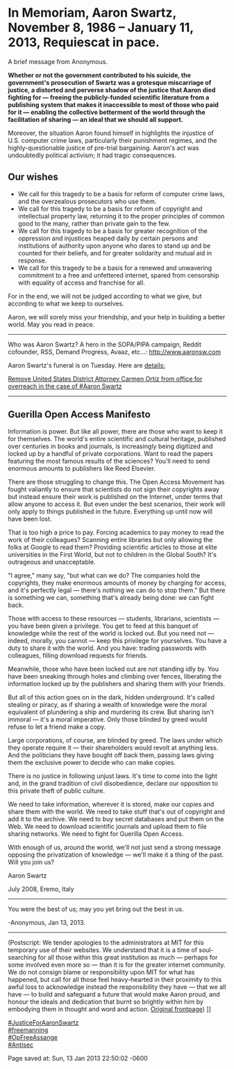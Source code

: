 <div id="wikitext">

In Memoriam, Aaron Swartz, November 8, 1986 – January 11, 2013, Requiescat in pace.
===================================================================================

A brief message from Anonymous.

<span id="excerpt"></span> **Whether or not the government contributed
to his suicide, the government's prosecution of Swartz was a grotesque
miscarriage of justice, a distorted and perverse shadow of the justice
that Aaron died fighting for — freeing the publicly-funded scientific
literature from a publishing system that makes it inaccessible to most
of those who paid for it — enabling the collective betterment of the
world through the facilitation of sharing — an ideal that we should all
support.** <span id="excerptend"></span>

Moreover, the situation Aaron found himself in highlights the injustice
of U.S. computer crime laws, particularly their punishment regimes, and
the highly-questionable justice of pre-trial bargaining. Aaron's act was
undoubtedly political activism; it had tragic consequences.

<div class="vspace">

</div>

Our wishes
----------

-   We call for this tragedy to be a basis for reform of computer crime
    laws, and the overzealous prosecutors who use them.
-   We call for this tragedy to be a basis for reform of copyright and
    intellectual property law, returning it to the proper principles of
    common good to the many, rather than private gain to the few.
-   We call for this tragedy to be a basis for greater recognition of
    the oppression and injustices heaped daily by certain persons and
    institutions of authority upon anyone who dares to stand up and be
    counted for their beliefs, and for greater solidarity and mutual aid
    in response.
-   We call for this tragedy to be a basis for a renewed and unwavering
    commitment to a free and unfettered internet, spared from censorship
    with equality of access and franchise for all.

For in the end, we will not be judged according to what we give, but
according to what we keep to ourselves.

Aaron, we will sorely miss your friendship, and your help in building a
better world. May you read in peace.

<div class="vspace">

</div>

------------------------------------------------------------------------

Who was Aaron Swartz? A hero in the SOPA/PIPA campaign, Reddit
cofounder, RSS, Demand Progress, Avaaz, etc...: <http://www.aaronsw.com>

Aaron Swartz's funeral is on Tuesday. Here are
[details:](http://rememberaaronsw.com/)

[Remove United States District Attorney Carmen Ortiz from office for
overreach in the case of \#Aaron
Swartz](https://petitions.whitehouse.gov/petition/remove-united-states-district-attorney-carmen-ortiz-office-overreach-case-aaron-swartz/RQNrG1Ck)

<div class="vspace">

</div>

------------------------------------------------------------------------

<div class="vspace">

</div>

Guerilla Open Access Manifesto
------------------------------

Information is power. But like all power, there are those who want to
keep it for themselves. The world's entire scientific and cultural
heritage, published over centuries in books and journals, is
increasingly being digitized and locked up by a handful of private
corporations. Want to read the papers featuring the most famous results
of the sciences? You'll need to send enormous amounts to publishers like
Reed Elsevier.

There are those struggling to change this. The Open Access Movement has
fought valiantly to ensure that scientists do not sign their copyrights
away but instead ensure their work is published on the Internet, under
terms that allow anyone to access it. But even under the best scenarios,
their work will only apply to things published in the future. Everything
up until now will have been lost.

That is too high a price to pay. Forcing academics to pay money to read
the work of their colleagues? Scanning entire libraries but only
allowing the folks at Google to read them? Providing scientific articles
to those at elite universities in the First World, but not to children
in the Global South? It's outrageous and unacceptable.

"I agree," many say, "but what can we do? The companies hold the
copyrights, they make enormous amounts of money by charging for access,
and it's perfectly legal — there's nothing we can do to stop them." But
there is something we can, something that's already being done: we can
fight back.

Those with access to these resources — students, librarians, scientists
— you have been given a privilege. You get to feed at this banquet of
knowledge while the rest of the world is locked out. But you need not —
indeed, morally, you cannot — keep this privilege for yourselves. You
have a duty to share it with the world. And you have: trading passwords
with colleagues, filling download requests for friends.

Meanwhile, those who have been locked out are not standing idly by. You
have been sneaking through holes and climbing over fences, liberating
the information locked up by the publishers and sharing them with your
friends.

But all of this action goes on in the dark, hidden underground. It's
called stealing or piracy, as if sharing a wealth of knowledge were the
moral equivalent of plundering a ship and murdering its crew. But
sharing isn't immoral — it's a moral imperative. Only those blinded by
greed would refuse to let a friend make a copy.

Large corporations, of course, are blinded by greed. The laws under
which they operate require it — their shareholders would revolt at
anything less. And the politicians they have bought off back them,
passing laws giving them the exclusive power to decide who can make
copies.

There is no justice in following unjust laws. It's time to come into the
light and, in the grand tradition of civil disobedience, declare our
opposition to this private theft of public culture.

We need to take information, wherever it is stored, make our copies and
share them with the world. We need to take stuff that's out of copyright
and add it to the archive. We need to buy secret databases and put them
on the Web. We need to download scientific journals and upload them to
file sharing networks. We need to fight for Guerilla Open Access.

With enough of us, around the world, we'll not just send a strong
message opposing the privatization of knowledge — we'll make it a thing
of the past. Will you join us?

Aaron Swartz

July 2008, Eremo, Italy

<div class="vspace">

</div>

------------------------------------------------------------------------

You were the best of us; may you yet bring out the best in us.

-Anonymous, Jan 13, 2013.

<div class="vspace">

</div>

------------------------------------------------------------------------

(Postscript: We tender apologies to the administrators at MIT for this
temporary use of their websites. We understand that it is a time of
soul-searching for all those within this great institution as much —
perhaps for some involved even more so — than it is for the greater
internet community. We do not consign blame or responsibility upon MIT
for what has happened, but call for all those feel heavy-hearted in
their proximity to this awful loss to acknowledge instead the
responsibility they have — that we all have — to build and safeguard a
future that would make Aaron proud, and honour the ideals and dedication
that burnt so brightly within him by embodying them in thought and word
and action. [Original frontpage](http://cogen.mit.edu:80/index2.cfm)) ]]

[\#JusticeForAaronSwartz](https://twitter.com/search?q=#JusticeForAaronSwartz)\
[\#freemanning](https://twitter.com/search?q=#freemanning<)\
[\#OpFreeAssange](https://twitter.com/search?q=#freeassange)\
[\#Antisec](https://twitter.com/search?q=#antisec)

<div class="vspace">

</div>

<div style="display: none;">

Summary: A memorial to Aaron Swartz that Anonymous hacked onto the MIT
web site Tags: Aaron Swartz, memorial, freedom Source:
<http://cogen.mit.edu/aaron.html> Parent: <span
class="wikiword">[SavedArticles](http://wiki.tamouse.org?n=SavedArticles.HomePage?action=print)</span>(.<span
class="wikiword">[HomePage](http://wiki.tamouse.org?n=SavedArticles.HomePage?action=print)</span>)
includeme:[SavedArticles.HomePage](http://wiki.tamouse.org?n=SavedArticles.HomePage?action=print)
Categories:[Articles](http://wiki.tamouse.org?n=Category.Articles),
[Justice](http://wiki.tamouse.org?n=Category.Justice),
[Humanism](http://wiki.tamouse.org?n=Category.Humanism)

</div>

Page saved at: Sun, 13 Jan 2013 22:50:02 -0600

<div class="vspace">

</div>

</div>
